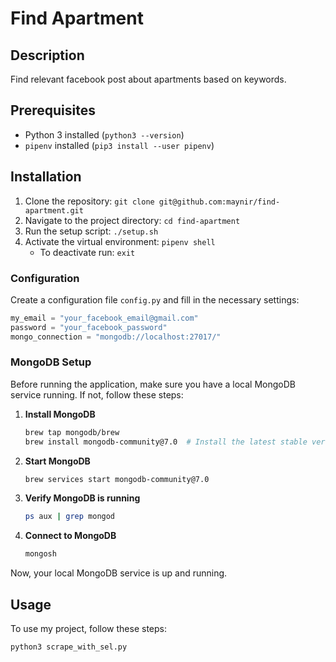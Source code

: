 # Find Apartment

## Description
Find relevant facebook post about apartments based on keywords.

## Prerequisites
- Python 3 installed (`python3 --version`)
- `pipenv` installed (`pip3 install --user pipenv`)

## Installation
1. Clone the repository: `git clone git@github.com:maynir/find-apartment.git`
2. Navigate to the project directory: `cd find-apartment`
3. Run the setup script: `./setup.sh`
4. Activate the virtual environment: `pipenv shell`
    * To deactivate run: `exit`

### Configuration

Create a configuration file `config.py` and fill in the necessary settings:

```python
my_email = "your_facebook_email@gmail.com"
password = "your_facebook_password"
mongo_connection = "mongodb://localhost:27017/"
```

### MongoDB Setup
Before running the application, make sure you have a local MongoDB service running. If not, follow these steps:

1. **Install MongoDB**
   ```sh
   brew tap mongodb/brew
   brew install mongodb-community@7.0  # Install the latest stable version
   ```
2. **Start MongoDB**
   ```sh
   brew services start mongodb-community@7.0
   ```
3. **Verify MongoDB is running**
   ```sh
   ps aux | grep mongod
   ```
4. **Connect to MongoDB**
   ```sh
   mongosh
   ```

Now, your local MongoDB service is up and running.

## Usage
To use my project, follow these steps:

```sh
python3 scrape_with_sel.py
```